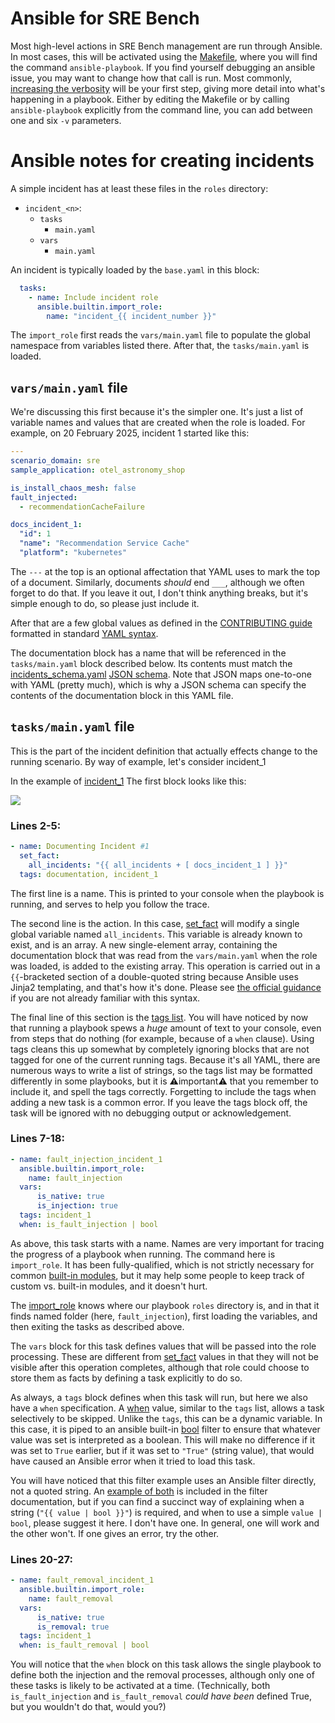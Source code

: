 # Ansible for SRE Bench

Most high-level actions in SRE Bench management are run through Ansible.
In most cases, this will be activated using the [Makefile](../Makefile),
where you will find the command `ansible-playbook`.
If you find yourself debugging an ansible issue, you may want to change how that call is run.
Most commonly, [increasing the verbosity](https://docs.ansible.com/ansible/latest/cli/ansible-playbook.html#cmdoption-ansible-playbook-v)
will be your first step, giving more detail into what's happening in a playbook.
Either by editing the Makefile or by calling `ansible-playbook` explicitly from the command line,
you can add between one and six `-v` parameters.

# Ansible notes for creating incidents

A simple incident has at least these files in the `roles` directory:
* `incident_<n>`:
    * `tasks`
        * `main.yaml`
    * `vars`
        * `main.yaml`

An incident is typically loaded by the `base.yaml` in this block:
```yaml
  tasks:
    - name: Include incident role
      ansible.builtin.import_role:
        name: "incident_{{ incident_number }}"
```

The `import_role` first reads the `vars/main.yaml` file to populate the global namespace from variables listed there.
After that, the `tasks/main.yaml` is loaded.

## `vars/main.yaml` file

We're discussing this first because it's the simpler one.  It's just a list of variable names and values that are created when the role is loaded.
For example, on 20 February 2025, incident 1 started like this:
```yaml
---
scenario_domain: sre
sample_application: otel_astronomy_shop

is_install_chaos_mesh: false
fault_injected:
  - recommendationCacheFailure

docs_incident_1:
  "id": 1
  "name": "Recommendation Service Cache"
  "platform": "kubernetes"
```

The `---` at the top is an optional affectation that YAML uses to mark the top of a document.
Similarly, documents *should* end `___`, although we often forget to do that.
If you leave it out, I don't think anything breaks, but it's simple enough to do, so please just include it.

After that are a few global values as defined in the [CONTRIBUTING guide](https://github.com/itbench-hub/ITBench-Scenarios/blob/main/CONTRIBUTING.md)
formatted in standard [YAML syntax](https://docs.ansible.com/ansible/latest/reference_appendices/YAMLSyntax.html).

The documentation block has a name that will be referenced in the `tasks/main.yaml` block described below.
Its contents must match the [incidents_schema.yaml](https://github.com/itbench-hub/ITBench-Scenarios/tree/main/sre/roles/incidents/files/specs)
[JSON schema](https://json-schema.org/overview/what-is-jsonschema).  Note that JSON maps one-to-one with YAML
(pretty much), which is why a JSON schema can specify the contents of the documentation block in this YAML file.

## `tasks/main.yaml` file

This is the part of the incident definition that actually effects change to the running scenario.
By way of example, let's consider incident_1

In the example of [incident_1](../roles/incident_1/tasks/main.yaml) The first block looks like this:

<img src="incident_1_tasks_21feb2025.png" />

### Lines 2-5:
```yaml
- name: Documenting Incident #1
  set_fact:
    all_incidents: "{{ all_incidents + [ docs_incident_1 ] }}"
  tags: documentation, incident_1
```

The first line is a name.  This is printed to your console when the playbook is running, and serves to help you follow the trace.

The second line is the action.  In this case, [set_fact](https://docs.ansible.com/ansible/latest/collections/ansible/builtin/set_fact_module.html)
will modify a single global variable named `all_incidents`.  This variable is already known to exist, and is an array.
A new single-element array, containing the documentation block that was read from the `vars/main.yaml` when the role was loaded,
is added to the existing array.  This operation is carried out in a `{{`-bracketed section of a double-quoted string because
Ansible uses Jinja2 templating, and that's how it's done.  Please see [the official guidance](https://docs.ansible.com/ansible/latest/playbook_guide/playbooks_variables.html#using-variables)
if you are not already familiar with this syntax.

The final line of this section is the [tags list](https://docs.ansible.com/ansible/latest/playbook_guide/playbooks_tags.html).
You will have noticed by now that running a playbook spews a *huge* amount of text to your console, even from steps that do nothing (for example, because of a `when` clause).
Using tags cleans this up somewhat by completely ignoring blocks that are not tagged for one of the current running tags.
Because it's all YAML, there are numerous ways to write a list of strings, so the tags list may be formatted differently in some playbooks,
but it is :warning:important:warning: that you remember to include it, and spell the tags correctly.
Forgetting to include the tags when adding a new task is a common error.
<span title="When you make this mistake (and you will), remember that I told you so.">
If you leave the tags block off, the task will be ignored with no debugging output or acknowledgement.
</span>

### Lines 7-18:
```yaml
- name: fault_injection_incident_1
  ansible.builtin.import_role:
    name: fault_injection
  vars:
      is_native: true
      is_injection: true
  tags: incident_1
  when: is_fault_injection | bool
```

As above, this task starts with a name.  Names are very important for tracing the progress of a playbook when running.
The command here is `import_role`.  It has been fully-qualified, which is not strictly necessary for common
[built-in modules](https://docs.ansible.com/ansible/latest/collections/ansible/builtin/index.html),
but it may help some people to keep track of custom vs. built-in modules, and it doesn't hurt.

The [import_role](https://docs.ansible.com/ansible/latest/collections/ansible/builtin/import_role_module.html) knows where our playbook `roles` directory is,
and in that it finds named folder (here, `fault_injection`), first loading the variables, and then exiting the tasks as described above.

The `vars` block for this task defines values that will be passed into the role processing.
These are different from [set_fact](https://docs.ansible.com/ansible/latest/collections/ansible/builtin/set_fact_module.html)
values in that they will not be visible after this operation completes, although that role could choose to
store them as facts by defining a task explicitly to do so.

As always, a `tags` block defines when this task will run, but here we also have a `when` specification.
A [when](https://docs.ansible.com/ansible/latest/playbook_guide/playbooks_conditionals.html#basic-conditionals-with-when) value,
similar to the `tags` list, allows a task selectively to be skipped.  Unlike the `tags`, this can be a dynamic variable.
In this case, it is piped to an ansible built-in [bool](https://docs.ansible.com/ansible/latest/collections/ansible/builtin/bool_filter.html)
filter to ensure that whatever value was set is interpreted as a boolean.  This will make no difference if it was set to `True` earlier, but
if it was set to `"True"` (string value), that would have caused an Ansible error when it tried to load this task.

You will have noticed that this filter example uses an Ansible filter directly, not a quoted string.
An [example of both](https://docs.ansible.com/ansible/latest/collections/ansible/builtin/bool_filter.html#examples) is included in the filter documentation,
but if you can find a succinct way of explaining when a string (`"{{ value | bool }}"`) is required, and when to use a simple `value | bool`, please suggest it here.  I don't have one.
In general, one will work and the other won't.  If one gives an error, try the other.

### Lines 20-27:
```yaml
- name: fault_removal_incident_1
  ansible.builtin.import_role:
    name: fault_removal
  vars:
      is_native: true
      is_removal: true
  tags: incident_1
  when: is_fault_removal | bool
```

You will notice that the `when` block on this task allows the single playbook to define both the injection and the removal processes, although
only one of these tasks is likely to be activated at a time.
(Technically, both `is_fault_injection` and `is_fault_removal` *could have been* defined True, but you wouldn't do that, would you?)
